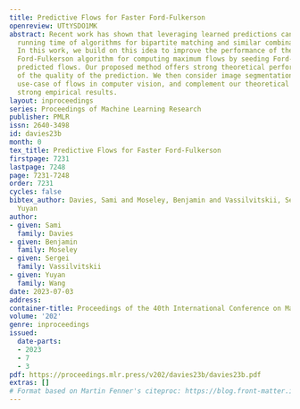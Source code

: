 ```yaml
---
title: Predictive Flows for Faster Ford-Fulkerson
openreview: UTtYSDO1MK
abstract: Recent work has shown that leveraging learned predictions can improve the
  running time of algorithms for bipartite matching and similar combinatorial problems.
  In this work, we build on this idea to improve the performance of the widely used
  Ford-Fulkerson algorithm for computing maximum flows by seeding Ford-Fulkerson with
  predicted flows. Our proposed method offers strong theoretical performance in terms
  of the quality of the prediction. We then consider image segmentation, a common
  use-case of flows in computer vision, and complement our theoretical analysis with
  strong empirical results.
layout: inproceedings
series: Proceedings of Machine Learning Research
publisher: PMLR
issn: 2640-3498
id: davies23b
month: 0
tex_title: Predictive Flows for Faster Ford-Fulkerson
firstpage: 7231
lastpage: 7248
page: 7231-7248
order: 7231
cycles: false
bibtex_author: Davies, Sami and Moseley, Benjamin and Vassilvitskii, Sergei and Wang,
  Yuyan
author:
- given: Sami
  family: Davies
- given: Benjamin
  family: Moseley
- given: Sergei
  family: Vassilvitskii
- given: Yuyan
  family: Wang
date: 2023-07-03
address: 
container-title: Proceedings of the 40th International Conference on Machine Learning
volume: '202'
genre: inproceedings
issued:
  date-parts:
  - 2023
  - 7
  - 3
pdf: https://proceedings.mlr.press/v202/davies23b/davies23b.pdf
extras: []
# Format based on Martin Fenner's citeproc: https://blog.front-matter.io/posts/citeproc-yaml-for-bibliographies/
---
```


